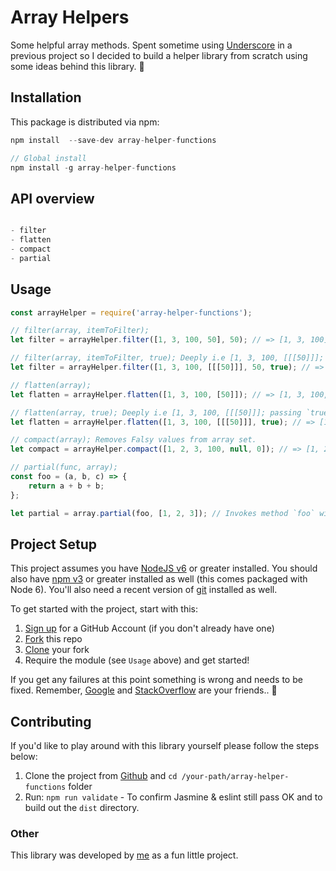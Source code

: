 # Array Helpers

Some helpful array methods. Spent sometime using [Underscore](http://underscorejs.org/) in a previous project so I decided to build a helper library from scratch using some ideas behind this library. :honeybee:

## Installation

This package is distributed via npm:

```javascript
npm install  --save-dev array-helper-functions

// Global install
npm install -g array-helper-functions

```
    
## API overview

```javascript

- filter
- flatten
- compact
- partial

```

## Usage

```javascript
const arrayHelper = require('array-helper-functions');

// filter(array, itemToFilter);
let filter = arrayHelper.filter([1, 3, 100, 50], 50); // => [1, 3, 100];

// filter(array, itemToFilter, true); Deeply i.e [1, 3, 100, [[[50]]]; passing `true` as third parameter.
let filter = arrayHelper.filter([1, 3, 100, [[[50]]], 50, true); // => [1, 3, 100];

// flatten(array);
let flatten = arrayHelper.flatten([1, 3, 100, [50]]); // => [1, 3, 100, 50];

// flatten(array, true); Deeply i.e [1, 3, 100, [[[50]]]; passing `true` as second parameter.
let flatten = arrayHelper.flatten([1, 3, 100, [[[50]]], true); // => [1, 3, 100, 50];

// compact(array); Removes Falsy values from array set.
let compact = arrayHelper.compact([1, 2, 3, 100, null, 0]); // => [1, 2, 3, 100];

// partial(func, array);
const foo = (a, b, c) => {
    return a + b + b;
};

let partial = array.partial(foo, [1, 2, 3]); // Invokes method `foo` with given arguments. => 6
```

## Project Setup

This project assumes you have [NodeJS v6](http://nodejs.org/) or greater installed. You should
also have [npm v3](https://www.npmjs.com/) or greater installed as well (this comes packaged
with Node 6). You'll also need a recent version of [git](https://git-scm.com/) installed
as well.

To get started with the project, start with this:

1. [Sign up](https://github.com/join) for a GitHub Account (if you don't already have one)
2. [Fork](https://help.github.com/articles/fork-a-repo/) this repo
3. [Clone](https://help.github.com/articles/cloning-a-repository/) your fork
4. Require the module (see `Usage` above) and get started!

If you get any failures at this point something is wrong and needs to be fixed. Remember,
[Google](https://google.com) and [StackOverflow](https://stackoverflow.com) are your friends.. :raised_hands:


## Contributing

If you'd like to play around with this library yourself please follow the steps below:

1. Clone the project from [Github](https://github.com/kevinrodrigues) and `cd /your-path/array-helper-functions` folder
2. Run: `npm run validate` - To confirm Jasmine & eslint still pass OK and to build out the `dist` directory.

### Other

This library was developed by [me](https://github.com/kevinrodrigues) as a fun little project.